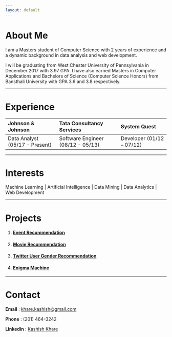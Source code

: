```yaml
---
layout: default
---
```

# [](#header-1)About Me

I am a Masters student of Computer Science with 2 years of experience and a dynamic background in data analysis and web development.

I will be graduating from West Chester University of Pennsylvania in December 2017 with 3.97 GPA. I have also earned Masters in Computer Applications and Bachelors of Science (Computer Science Honors) from Bansthali University with GPA 3.6 and 3.8 respectively.
 
* * *

# [](#header-1)Experience

| Johnson & Johnson              | Tata Consultancy Services         | System Quest               |
|:-------------------------------|:----------------------------------|:---------------------------|
| Data Analyst (05/17 - Present) | Software Engineer (08/12 - 05/13) | Developer  (01/12 – 07/12) |
  
   
* * *

# [](#header-1)Interests
 
Machine Learning   |   Artificial Intelligence   |   Data Mining   |   Data Analytics   |   Web Development
* * *

# [](#header-1)Projects

1. #### [](#header-2)[Event Recommendation](https://kashishkhare.github.io/event-recommendation) 

2. #### [](#header-2)[Movie Recommendation](https://kashishkhare.github.io/movie-recommendation)

3. #### [](#header-2) [Twitter User Gender Recommendation](https://kashishkhare.github.io/twitter-user-gender-prediction)

4. #### [](#header-2) [Enigma Machine](https://kashishkhare.github.io/enigma-machine)


 
* * *

# [](#header-1)Contact

**Email**       : [khare.kashish@gmail.com](mailto:khare.kashish@gmail.com)

**Phone**       : (201) 464-3242

**Linkedin**    : [Kashish Khare](http://www.linkedin.com/in/kashishkhare) 
	